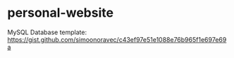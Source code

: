 # personal-website
MySQL Database template: https://gist.github.com/simoonoravec/c43ef97e51e1088e76b965f1e697e69a
